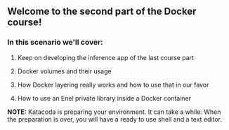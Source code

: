 ## Welcome to the second part of the Docker course!


### In this scenario we'll cover:

1. Keep on developing the inference app of the last course part

2. Docker volumes and their usage

3. How Docker layering really works and how to use that in our favor

4. How to use an Enel private library inside a Docker container


**NOTE:** Katacoda is preparing your environment. It can take a while. 
When the preparation is over, you will have a ready to use shell and a text editor.